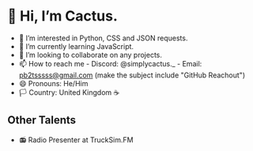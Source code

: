 # 👋 Hi, I’m Cactus.
- 👀 I’m interested in Python, CSS and JSON requests.
- 🌱 I’m currently learning JavaScript.
- 💞️ I’m looking to collaborate on any projects.
- 📫 How to reach me - Discord: @simplycactus._ - Email: pb2tsssss@gmail.com (make the subject include "GitHub Reachout")
- 😄 Pronouns: He/Him
- 🏳️ Country: United Kingdom ☕


## Other Talents

- 📻 Radio Presenter at TruckSim.FM
